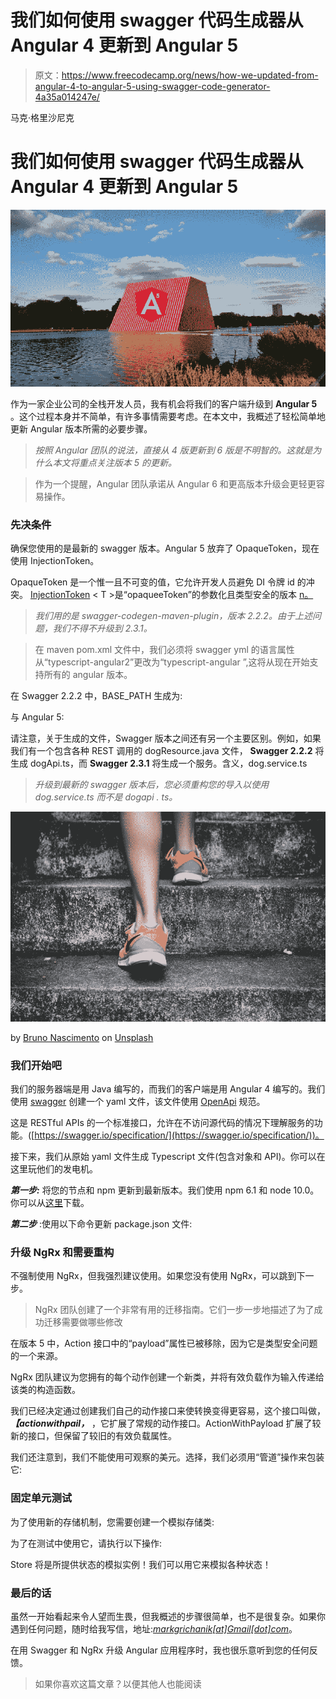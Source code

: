 # 我们如何使用 swagger 代码生成器从 Angular 4 更新到 Angular 5

> 原文：<https://www.freecodecamp.org/news/how-we-updated-from-angular-4-to-angular-5-using-swagger-code-generator-4a35a014247e/>

马克·格里沙尼克

# 我们如何使用 swagger 代码生成器从 Angular 4 更新到 Angular 5

![1*c5MXOqXBhsy0nVXEdP89og](img/0fbf15f795a92dbbf4a446b92e9e75a4.png)

作为一家企业公司的全栈开发人员，我有机会将我们的客户端升级到 **Angular 5** 。这个过程本身并不简单，有许多事情需要考虑。在本文中，我概述了轻松简单地更新 Angular 版本所需的必要步骤。

> *按照 Angular 团队的说法，直接从 4 版更新到 6 版是不明智的。这就是为什么本文将重点关注版本 5 的更新。*

> 作为一个提醒，Angular 团队承诺从 Angular 6 和更高版本升级会更轻更容易操作。

### 先决条件

确保您使用的是最新的 swagger 版本。Angular 5 放弃了 OpaqueToken，现在使用 InjectionToken。

OpaqueToken 是一个惟一且不可变的值，它允许开发人员避免 DI 令牌 id 的冲突。 [InjectionToken](https://angular.io/api/core/InjectionToken) < T >是“opaqueeToken”的参数化且类型安全的版本 [n。](https://github.com/angular/angular/commit/d169c2434e3b5cd5991e38ffd8904e0919f11788)

> *我们用的是 swagger-codegen-maven-plugin，版本 2.2.2。由于上述问题，我们不得不升级到 2.3.1。*

> 在 maven pom.xml 文件中，我们必须将 swagger yml 的语言属性从“typescript-angular2”更改为“typescript-angular ”,这将从现在开始支持所有的 angular 版本。

在 Swagger 2.2.2 中，BASE_PATH 生成为:

与 Angular 5:

请注意，关于生成的文件，Swagger 版本之间还有另一个主要区别。例如，如果我们有一个包含各种 REST 调用的 dogResource.java 文件， **Swagger 2.2.2** 将生成 dogApi.ts，而 **Swagger 2.3.1** 将生成一个服务。含义，dog.service.ts

> *升级到最新的 swagger 版本后，您必须重构您的导入以使用 dog.service.ts 而不是 dogapi . ts。*

![0*KHF_L94Z1iOA6jxA](img/c9eadce60dccf26657b4a299d3d1f3b1.png)

by [Bruno Nascimento](https://unsplash.com/@bruno_nascimento?utm_source=medium&utm_medium=referral) on [Unsplash](https://unsplash.com?utm_source=medium&utm_medium=referral)

### 我们开始吧

我们的服务器端是用 Java 编写的，而我们的客户端是用 Angular 4 编写的。我们使用 [swagger](https://github.com/swagger-api/swagger-codegen) 创建一个 yaml 文件，该文件使用 [OpenApi](https://www.openapis.org/) 规范。

这是 RESTful APIs 的一个标准接口，允许在不访问源代码的情况下理解服务的功能。([https://swagger.io/specification/](https://swagger.io/specification/))。

接下来，我们从原始 yaml 文件生成 Typescript 文件(包含对象和 API)。你可以在这里玩他们的发电机。

***第一步:*** 将您的节点和 npm 更新到最新版本。我们使用 npm 6.1 和 node 10.0。你可以从[这里](https://nodejs.org/en/)下载。

***第二步*** :使用以下命令更新 package.json 文件:

### 升级 NgRx 和需要重构

不强制使用 NgRx，但我强烈建议使用。如果您没有使用 NgRx，可以跳到下一步。

> NgRx 团队创建了一个非常有用的迁移指南。它们一步一步地描述了为了成功迁移需要做哪些修改

在版本 5 中，Action 接口中的“payload”属性已被移除，因为它是类型安全问题的一个来源。

NgRx 团队建议为您拥有的每个动作创建一个新类，并将有效负载作为输入传递给该类的构造函数。

我们已经决定通过创建我们自己的动作接口来使转换变得更容易，这个接口叫做，***【actionwithpail，*** ，它扩展了常规的动作接口。ActionWithPayload 扩展了较新的接口，但保留了较旧的有效负载属性。

我们还注意到，我们不能使用可观察的美元。选择，我们必须用“管道”操作来包装它:

### 固定单元测试

为了使用新的存储机制，您需要创建一个模拟存储类:

为了在测试中使用它，请执行以下操作:

Store 将是所提供状态的模拟实例！我们可以用它来模拟各种状态！

### 最后的话

虽然一开始看起来令人望而生畏，但我概述的步骤很简单，也不是很复杂。如果你遇到任何问题，随时给我写信，地址:[*markgrichanik[at]Gmail[dot]com*](mailto:markgrichanik@gmail.com)。

在用 Swagger 和 NgRx 升级 Angular 应用程序时，我也很乐意听到您的任何反馈。

> 如果你喜欢这篇文章？以便其他人也能阅读